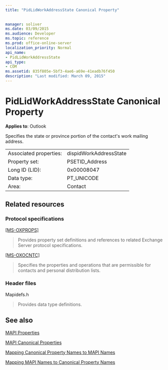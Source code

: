 ```yaml
---
title: "PidLidWorkAddressState Canonical Property"
 
 
manager: soliver
ms.date: 03/09/2015
ms.audience: Developer
ms.topic: reference
ms.prod: office-online-server
localization_priority: Normal
api_name:
- PidLidWorkAddressState
api_type:
- COM
ms.assetid: 835f805e-5bf3-4ae6-a69e-41eadb76f450
description: "Last modified: March 09, 2015"
---
```


# PidLidWorkAddressState Canonical Property

  
  
**Applies to**: Outlook 
  
Specifies the state or province portion of the contact's work mailing address.
  
|||
|:-----|:-----|
|Associated properties:  <br/> |dispidWorkAddressState  <br/> |
|Property set:  <br/> |PSETID_Address  <br/> |
|Long ID (LID):  <br/> |0x00008047  <br/> |
|Data type:  <br/> |PT_UNICODE  <br/> |
|Area:  <br/> |Contact  <br/> |
   
## Related resources

### Protocol specifications

[[MS-OXPROPS]](http://msdn.microsoft.com/library/f6ab1613-aefe-447d-a49c-18217230b148%28Office.15%29.aspx)
  
> Provides property set definitions and references to related Exchange Server protocol specifications.
    
[[MS-OXOCNTC]](http://msdn.microsoft.com/library/9b636532-9150-4836-9635-9c9b756c9ccf%28Office.15%29.aspx)
  
> Specifies the properties and operations that are permissible for contacts and personal distribution lists.
    
### Header files

Mapidefs.h
  
> Provides data type definitions.
    
## See also



[MAPI Properties](mapi-properties.md)
  
[MAPI Canonical Properties](mapi-canonical-properties.md)
  
[Mapping Canonical Property Names to MAPI Names](mapping-canonical-property-names-to-mapi-names.md)
  
[Mapping MAPI Names to Canonical Property Names](mapping-mapi-names-to-canonical-property-names.md)

